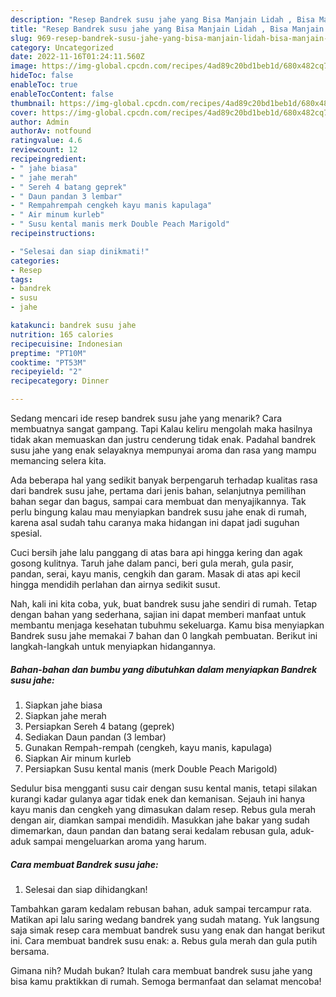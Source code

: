 ```yaml
---
description: "Resep Bandrek susu jahe yang Bisa Manjain Lidah , Bisa Manjain Lidah"
title: "Resep Bandrek susu jahe yang Bisa Manjain Lidah , Bisa Manjain Lidah"
slug: 969-resep-bandrek-susu-jahe-yang-bisa-manjain-lidah-bisa-manjain-lidah
category: Uncategorized
date: 2022-11-16T01:24:11.560Z
image: https://img-global.cpcdn.com/recipes/4ad89c20bd1beb1d/680x482cq70/bandrek-susu-jahe-foto-resep-utama.jpg
hideToc: false
enableToc: true
enableTocContent: false
thumbnail: https://img-global.cpcdn.com/recipes/4ad89c20bd1beb1d/680x482cq70/bandrek-susu-jahe-foto-resep-utama.jpg
cover: https://img-global.cpcdn.com/recipes/4ad89c20bd1beb1d/680x482cq70/bandrek-susu-jahe-foto-resep-utama.jpg
author: Admin
authorAv: notfound
ratingvalue: 4.6
reviewcount: 12
recipeingredient:
- " jahe biasa"
- " jahe merah"
- " Sereh 4 batang geprek"
- " Daun pandan 3 lembar"
- " Rempahrempah cengkeh kayu manis kapulaga"
- " Air minum kurleb"
- " Susu kental manis merk Double Peach Marigold"
recipeinstructions:

- "Selesai dan siap dinikmati!"
categories:
- Resep
tags:
- bandrek
- susu
- jahe

katakunci: bandrek susu jahe 
nutrition: 165 calories
recipecuisine: Indonesian
preptime: "PT10M"
cooktime: "PT53M"
recipeyield: "2"
recipecategory: Dinner

---
```



Sedang mencari ide resep bandrek susu jahe yang menarik? Cara membuatnya sangat gampang. Tapi Kalau keliru mengolah maka hasilnya tidak akan memuaskan dan justru cenderung tidak enak. Padahal bandrek susu jahe yang enak selayaknya mempunyai aroma dan rasa yang mampu memancing selera kita.


Ada beberapa hal yang sedikit banyak berpengaruh terhadap kualitas rasa dari bandrek susu jahe, pertama dari jenis bahan, selanjutnya pemilihan bahan segar dan bagus, sampai cara membuat dan menyajikannya. Tak perlu bingung kalau mau menyiapkan bandrek susu jahe enak di rumah, karena asal sudah tahu caranya maka hidangan ini dapat jadi suguhan spesial.

Cuci bersih jahe lalu panggang di atas bara api hingga kering dan agak gosong kulitnya. Taruh jahe dalam panci, beri gula merah, gula pasir, pandan, serai, kayu manis, cengkih dan garam. Masak di atas api kecil hingga mendidih perlahan dan airnya sedikit susut.


Nah, kali ini kita coba, yuk, buat bandrek susu jahe sendiri di rumah. Tetap dengan bahan yang sederhana, sajian ini dapat memberi manfaat untuk membantu menjaga kesehatan tubuhmu sekeluarga. Kamu bisa menyiapkan Bandrek susu jahe memakai 7 bahan dan 0 langkah pembuatan. Berikut ini langkah-langkah untuk menyiapkan hidangannya.

<!--inarticleads1-->

##### Bahan-bahan dan bumbu yang dibutuhkan dalam menyiapkan Bandrek susu jahe:

1. Siapkan  jahe biasa
1. Siapkan  jahe merah
1. Persiapkan  Sereh 4 batang (geprek)
1. Sediakan  Daun pandan (3 lembar)
1. Gunakan  Rempah-rempah (cengkeh, kayu manis, kapulaga)
1. Siapkan  Air minum kurleb
1. Persiapkan  Susu kental manis (merk Double Peach Marigold)


Sedulur bisa mengganti susu cair dengan susu kental manis, tetapi silakan kurangi kadar gulanya agar tidak enek dan kemanisan. Sejauh ini hanya kayu manis dan cengkeh yang dimasukan dalam resep. Rebus gula merah dengan air, diamkan sampai mendidih. Masukkan jahe bakar yang sudah dimemarkan, daun pandan dan batang serai kedalam rebusan gula, aduk-aduk sampai mengeluarkan aroma yang harum. 

<!--inarticleads2-->

##### Cara membuat Bandrek susu jahe:


1. Selesai dan siap dihidangkan!

Tambahkan garam kedalam rebusan bahan, aduk sampai tercampur rata. Matikan api lalu saring wedang bandrek yang sudah matang. Yuk langsung saja simak resep cara membuat bandrek susu yang enak dan hangat berikut ini. Cara membuat bandrek susu enak: a. Rebus gula merah dan gula putih bersama. 

Gimana nih? Mudah bukan? Itulah cara membuat bandrek susu jahe yang bisa kamu praktikkan di rumah. Semoga bermanfaat dan selamat mencoba!
